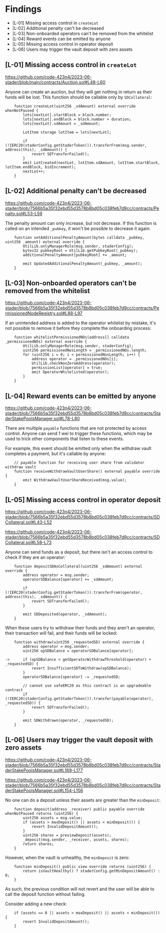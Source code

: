 # Findings

- [L-01] Missing access control in `createLot`
- [L-02] Additional penalty can't be decreased
- [L-03] Non-onboarded operators can't be removed from the whitelist
- [L-04] Reward events can be emitted by anyone
- [L-05] Missing access control in operator deposit
- [L-06] Users may trigger the vault deposit with zero assets


## [L-01] Missing access control in `createLot`

https://github.com/code-423n4/2023-06-stader/blob/main/contracts/Auction.sol#L48-L60

Anyone can create an auction, but they will get nothing in return as their funds will be lost. This function should be callable only by `SDCollateral`:

```solidity
	function createLot(uint256 _sdAmount) external override whenNotPaused {
	    lots[nextLot].startBlock = block.number;
	    lots[nextLot].endBlock = block.number + duration;
	    lots[nextLot].sdAmount = _sdAmount;

	    LotItem storage lotItem = lots[nextLot];

	    if (!IERC20(staderConfig.getStaderToken()).transferFrom(msg.sender, address(this), _sdAmount)) {
	        revert SDTransferFailed();
	    }
	    emit LotCreated(nextLot, lotItem.sdAmount, lotItem.startBlock, lotItem.endBlock, bidIncrement);
	    nextLot++;
	}
```

## [L-02] Additional penalty can't be decreased

https://github.com/code-423n4/2023-06-stader/blob/7566b5a35f32ebd55d3578b8bd05c038feb7d9cc/contracts/Penalty.sol#L53-L59

The penalty amount can only increase, but not decrease. If this function is called on an intended `_pubkey`, it won't be possible to decrease it again:

```solidity
	function setAdditionalPenaltyAmount(bytes calldata _pubkey, uint256 _amount) external override {
	    UtilLib.onlyManagerRole(msg.sender, staderConfig);
	    bytes32 pubkeyRoot = UtilLib.getPubkeyRoot(_pubkey);
	    additionalPenaltyAmount[pubkeyRoot] += _amount;

	    emit UpdatedAdditionalPenaltyAmount(_pubkey, _amount);
	}
```


## [L-03] Non-onboarded operators can't be removed from the whitelist

https://github.com/code-423n4/2023-06-stader/blob/7566b5a35f32ebd55d3578b8bd05c038feb7d9cc/contracts/PermissionedNodeRegistry.sol#L88-L97

If an unintended address is added to the operator whitelist by mistake, it's not possible to remove it before they complete the onboarding process:

```solidity
	function whitelistPermissionedNOs(address[] calldata _permissionedNOs) external override {
	    UtilLib.onlyManagerRole(msg.sender, staderConfig);
	    uint256 permissionedNosLength = _permissionedNOs.length;
	    for (uint256 i = 0; i < permissionedNosLength; i++) {
	        address operator = _permissionedNOs[i];
	        UtilLib.checkNonZeroAddress(operator);
	        permissionList[operator] = true;
	        emit OperatorWhitelisted(operator);
	    }
	}
```

## [L-04] Reward events can be emitted by anyone

https://github.com/code-423n4/2023-06-stader/blob/7566b5a35f32ebd55d3578b8bd05c038feb7d9cc/contracts/StaderStakePoolsManager.sol#L78-L80

There are multiple `payable` functions that are not protected by access control. Anyone can send 1 wei to trigger these functions, which may be used to trick other components that listen to these events.

For example, this event should be emitted only when the withdraw vault completes a payment, but it's callable by anyone:

```solidity
	// payable function for receiving user share from validator withdraw vault
	function receiveWithdrawVaultUserShare() external payable override {
	    emit WithdrawVaultUserShareReceived(msg.value);
	}
```

## [L-05] Missing access control in operator deposit

https://github.com/code-423n4/2023-06-stader/blob/7566b5a35f32ebd55d3578b8bd05c038feb7d9cc/contracts/SDCollateral.sol#L43-L52

https://github.com/code-423n4/2023-06-stader/blob/7566b5a35f32ebd55d3578b8bd05c038feb7d9cc/contracts/SDCollateral.sol#L58-L73

Anyone can send funds as a deposit, but there isn't an access control to check if they are an operator:

```solidity
	function depositSDAsCollateral(uint256 _sdAmount) external override { 
	    address operator = msg.sender;
	    operatorSDBalance[operator] += _sdAmount;

	    if (!IERC20(staderConfig.getStaderToken()).transferFrom(operator, address(this), _sdAmount)) {
	        revert SDTransferFailed();
	    }

	    emit SDDeposited(operator, _sdAmount);
	}
```

When these users try to withdraw their funds and they aren't an operator, their transaction will fail, and their funds will be locked:

```solidity
	function withdraw(uint256 _requestedSD) external override {
	    address operator = msg.sender;
	    uint256 opSDBalance = operatorSDBalance[operator];

->	    if (opSDBalance < getOperatorWithdrawThreshold(operator) + _requestedSD) {
	        revert InsufficientSDToWithdraw(opSDBalance);
	    }
	    operatorSDBalance[operator] -= _requestedSD;

	    // cannot use safeERC20 as this contract is an upgradeable contract
	    if (!IERC20(staderConfig.getStaderToken()).transfer(payable(operator), _requestedSD)) {
	        revert SDTransferFailed();
	    }

	    emit SDWithdrawn(operator, _requestedSD);
	}
```


## [L-06] Users may trigger the vault deposit with zero assets

https://github.com/code-423n4/2023-06-stader/blob/7566b5a35f32ebd55d3578b8bd05c038feb7d9cc/contracts/StaderStakePoolsManager.sol#L169-L177

https://github.com/code-423n4/2023-06-stader/blob/7566b5a35f32ebd55d3578b8bd05c038feb7d9cc/contracts/StaderStakePoolsManager.sol#L154-L156

No one can do a deposit unless their assets are greater than the `minDeposit`:

```solidity
	function deposit(address _receiver) public payable override whenNotPaused returns (uint256) {
	    uint256 assets = msg.value;
	    if (assets > maxDeposit() || assets < minDeposit()) {
	        revert InvalidDepositAmount();
	    }
	    uint256 shares = previewDeposit(assets);
	    _deposit(msg.sender, _receiver, assets, shares);
	    return shares;
	}
```

However, when the vault is unhealthy, the `minDeposit` is zero:

```solidity
	function minDeposit() public view override returns (uint256) {
	    return isVaultHealthy() ? staderConfig.getMinDepositAmount() : 0;
	}
```

As such, the previous condition will not revert and the user will be able to call the deposit function without failing.

Consider adding a new check:

```solidity
	if (assets == 0 || assets > maxDeposit() || assets < minDeposit()) {
	    revert InvalidDepositAmount();
	}
```



